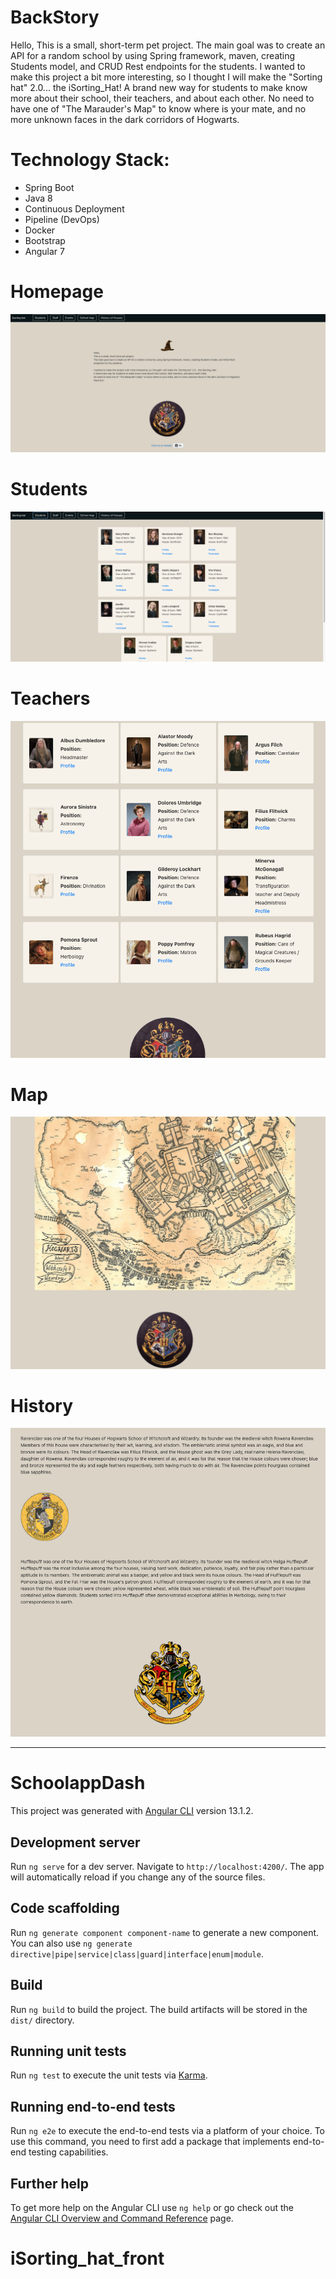 # BackStory
Hello, 
This is a small, short-term pet project. 
The main goal was to create an API for a random school by using Spring framework, maven, creating Students model, and CRUD Rest endpoints for the students.
I wanted to make this project a bit more interesting, so I thought I will make the "Sorting hat" 2.0... the iSorting_Hat! 
A brand new way for students to make know more about their school, their teachers, and about each other. 
No need to have one of "The Marauder's Map" to know where is your mate, and no more unknown faces in the dark corridors of Hogwarts.

# Technology Stack:
- Spring Boot
- Java 8
- Continuous Deployment 
- Pipeline (DevOps)
- Docker
- Bootstrap
- Angular 7 

# Homepage
![alt text](img/home_page.png)   
# Students
![alt text](img/students.png)
# Teachers 
![alt text](img/teachers.png)   
# Map
![alt text](img/map.png)
# History
![alt text](img/house_story.png)   


------------------------------------------------------------------------------------------------------------------------
# SchoolappDash

This project was generated with [Angular CLI](https://github.com/angular/angular-cli) version 13.1.2.

## Development server

Run `ng serve` for a dev server. Navigate to `http://localhost:4200/`. The app will automatically reload if you change any of the source files.

## Code scaffolding

Run `ng generate component component-name` to generate a new component. You can also use `ng generate directive|pipe|service|class|guard|interface|enum|module`.

## Build

Run `ng build` to build the project. The build artifacts will be stored in the `dist/` directory.

## Running unit tests

Run `ng test` to execute the unit tests via [Karma](https://karma-runner.github.io).

## Running end-to-end tests

Run `ng e2e` to execute the end-to-end tests via a platform of your choice. To use this command, you need to first add a package that implements end-to-end testing capabilities.

## Further help

To get more help on the Angular CLI use `ng help` or go check out the [Angular CLI Overview and Command Reference](https://angular.io/cli) page.
# iSorting_hat_front
